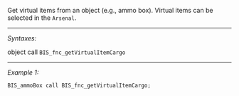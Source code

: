 Get virtual items from an object (e.g., ammo box). Virtual items can be selected in the `Arsenal`.


---
*Syntaxes:*

object call `BIS_fnc_getVirtualItemCargo`

---
*Example 1:*

```sqf
BIS_ammoBox call BIS_fnc_getVirtualItemCargo;
```